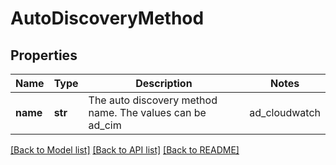 # AutoDiscoveryMethod

## Properties
Name | Type | Description | Notes
------------ | ------------- | ------------- | -------------
**name** | **str** | The auto discovery method name.  The values can be ad_cim|ad_cloudwatch|ad_collector|ad_dummy|ad_ec2|ad_esx|ad_http|ad_ipmi|ad_jdbc|ad_jmx|ad_netapp|ad_pdh|ad_port|ad_script|ad_snmp|ad_wmi|ad_xen|ad_azurerediscache|ad_awsserviceregion|ad_awsec2reservedinstance|ad_awsec2reservedinstancecoverage|ad_awsecsservice|ad_awsec2scheduledevents|ad_azureserviceregion|ad_azuresubscription|ad_azurebackupjob|ad_azuresdk|ad_azurewebjob|ad_awsbillingreport|ad_awselasticache|ad_awsredshift|ad_azurebilling|ad_awslbtargetgroups|ad_gcpappengine|ad_gcpbilling|ad_awsvpntunnel|ad_gcpvpntunnel|ad_awsglobalwebacl|ad_gcplbbackendservice|ad_gcppubsubsubscription|ad_gcppubsubsnapshot|ad_azurereplicationjob|ad_azureexpressroutecircuitpeering|ad_awsapigatewaystage|ad_azureautomationaccountcertificate|ad_azurevngconnection|ad_azurewebappinstance|ad_azureappserviceenvironmentmultirolepool|ad_openmetrics|ad_awsmediaconnectoutput|ad_awsmediaconnectsource|ad_awswebaclwafv2|ad_saaso365sharepointsite|ad_awscognitoidentityproviders|ad_azureeabilling|ad_saaszoomplanusage|ad_saasstatus|ad_azuresynapse|ad_saasairbrake|ad_syntheticsselenium|ad_azurevirtualdesktopsessionhosts|ad_saaso365subscribedsku|ad_azuredimension|ad_azurecostmanagementdimensions|ad_saaso365servicehealth|ad_saaso365mailbox|ad_azurenetappvolumes|ad_azureloganalyticsworkspaces|ad_saaszoomstatus|ad_saassalesforcelicense|ad_saaszoomroom|ad_saaswebexlicenseusage|ad_azureloganalyticsreplicationjob|ad_paasjsonpath|ad_awsrabbitmqqueue|ad_awssagemakerendpointvariant|ad_awsroute53resolveripaddress | 

[[Back to Model list]](../README.md#documentation-for-models) [[Back to API list]](../README.md#documentation-for-api-endpoints) [[Back to README]](../README.md)


